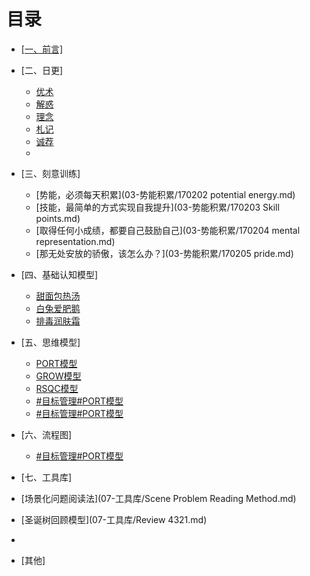 # 目录

- [[一、前言]](01.md)
- [二、日更]
   - [优术](02-日更/优术.md)
   - [解惑](02-日更/解惑.md)
   - [理念](02-日更/理念.md)
   - [札记](02-日更/札记.md)
   - [诚荐](02-日更/诚荐.md)
   - 
- [三、刻意训练]
   - [势能，必须每天积累](03-势能积累/170202 potential energy.md)
   - [技能，最简单的方式实现自我提升](03-势能积累/170203 Skill points.md)
   - [取得任何小成绩，都要自己鼓励自己](03-势能积累/170204 mental representation.md)
   - [那无处安放的骄傲，该怎么办？](03-势能积累/170205 pride.md)

- [四、基础认知模型]
  - [甜面包热汤](04-基础认知模型/TMBRT.md)
  - [白兔爱肥鹅](04-基础认知模型/BTAFE.md)
  - [排毒润肤霜](04-基础认知模型/PDRFS.md)
 
- [五、思维模型]
  - [PORT模型](05-思维模型/PORT.md)
  - [GROW模型](05-思维模型/GROW.md)
  - [RSQC模型](05-思维模型/RSQC.md)
  - [#目标管理#PORT模型](05-思维模型/PORT.md)
  - [#目标管理#PORT模型](05-思维模型/PORT.md)

- [六、流程图]
  - [#目标管理#PORT模型](06-思维模型/PORT.md)

- [七、工具库]
 - [场景化问题阅读法](07-工具库/Scene Problem Reading Method.md)
 - [圣诞树回顾模型](07-工具库/Review 4321.md)
 - 
- [其他]